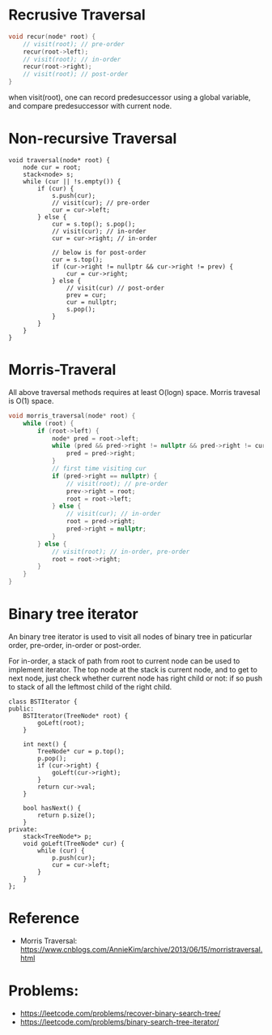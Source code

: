 # Recrusive Traversal

```c++
void recur(node* root) {
    // visit(root); // pre-order
    recur(root->left);
    // visit(root); // in-order
    recur(root->right);
    // visit(root); // post-order
}
```
when visit(root), one can record predesuccessor using a global variable, and compare predesuccessor with current node.

# Non-recursive Traversal
```
void traversal(node* root) {
    node cur = root;
    stack<node> s;
    while (cur || !s.empty()) {
        if (cur) {
            s.push(cur);
            // visit(cur); // pre-order
            cur = cur->left;
        } else {
            cur = s.top(); s.pop();
            // visit(cur); // in-order
            cur = cur->right; // in-order
            
            // below is for post-order
            cur = s.top();
            if (cur->right != nullptr && cur->right != prev) {
                cur = cur->right;
            } else {
                // visit(cur) // post-order
                prev = cur;
                cur = nullptr;
                s.pop();
            }
        }
    }
}
```

# Morris-Traveral

All above traversal methods requires at least O(logn) space. Morris travesal is O(1) space.
```c++
void morris_traversal(node* root) {
    while (root) {
        if (root->left) {
            node* pred = root->left;
            while (pred && pred->right != nullptr && pred->right != cur) {
                pred = pred->right;
            }
            // first time visiting cur
            if (pred->right == nullptr) {
                // visit(root); // pre-order
                prev->right = root;
                root = root->left;
            } else {
                // visit(cur); // in-order
                root = pred->right;
                pred->right = nullptr;
            }
        } else {
            // visit(root); // in-order, pre-order
            root = root->right;
        }
    }
}
```

# Binary tree iterator
An binary tree iterator is used to visit all nodes of binary tree in paticurlar order, pre-order, in-order or post-order.

For in-order, a stack of path from root to current node can be used to implement iterator. The top node at the stack is current node, and to get to next node, just check whether current node has right child or not: if so push to stack of all the leftmost child of the right child.

```
class BSTIterator {
public:
    BSTIterator(TreeNode* root) {
        goLeft(root);
    }
    
    int next() {
        TreeNode* cur = p.top();
        p.pop();
        if (cur->right) {
            goLeft(cur->right);
        }
        return cur->val;
    }
    
    bool hasNext() {
        return p.size();
    }
private:
    stack<TreeNode*> p;
    void goLeft(TreeNode* cur) {
        while (cur) {
            p.push(cur);
            cur = cur->left;
        }
    }
};
```

# Reference
* Morris Traversal: https://www.cnblogs.com/AnnieKim/archive/2013/06/15/morristraversal.html

# Problems:
* https://leetcode.com/problems/recover-binary-search-tree/
* https://leetcode.com/problems/binary-search-tree-iterator/
